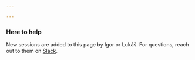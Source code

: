 ```yaml
---

---
```

### Here to help

New sessions are added to this page by Igor or Lukáš. For questions, reach out to them on [Slack](https://labsng.slack.com/messages).